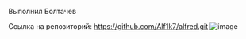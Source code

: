 Выполнил Болтачев

Ссылка на репозиторий: https://github.com/Alf1k7/alfred.git
![image](https://github.com/user-attachments/assets/bcc82e5a-9823-4e02-bc77-61062821638b)
